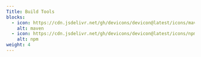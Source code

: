 ```yaml
---
Title: Build Tools
blocks:
  - icon: https://cdn.jsdelivr.net/gh/devicons/devicon@latest/icons/maven/maven-original.svg
    alt: maven
  - icon: https://cdn.jsdelivr.net/gh/devicons/devicon@latest/icons/npm/npm-original-wordmark.svg
    alt: npm
weight: 4
---
```

